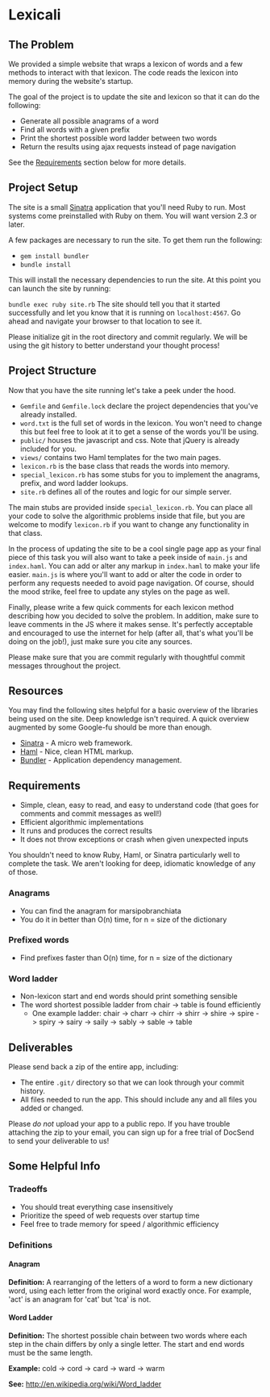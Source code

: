 # Lexicali

## The Problem

We provided a simple website that wraps a lexicon of words and a few methods to
interact with that lexicon.  The code reads the lexicon into memory during
the website's startup.

The goal of the project is to update the site and lexicon so that it can do the
following:

* Generate all possible anagrams of a word
* Find all words with a given prefix
* Print the shortest possible word ladder between two words
* Return the results using ajax requests instead of page navigation

See the [Requirements](#requirements) section below for more details.

## Project Setup

The site is a small [Sinatra](http://www.sinatrarb.com/) application that you'll
need Ruby to run.  Most systems come preinstalled with Ruby on them.  You will
want version 2.3 or later.

A few packages are necessary to run the site.  To get them run the following:

* `gem install bundler`
* `bundle install`

This will install the necessary dependencies to run the site.  At this point you
can launch the site by running:

`bundle exec ruby site.rb`
The site should tell you that it started successfully and let you know that it
is running on `localhost:4567`.  Go ahead and navigate your browser to that
location to see it.

Please initialize git in the root directory and commit regularly. We will be
using the git history to better understand your thought process!

## Project Structure

Now that you have the site running let's take a peek under the hood.

* `Gemfile` and `Gemfile.lock` declare the project dependencies that you've
already installed.
* `word.txt` is the full set of words in the lexicon.  You won't need to change
this but feel free to look at it to get a sense of the words you'll be using.
* `public/` houses the javascript and css.  Note that jQuery is already
included for you.
* `views/` contains two Haml templates for the two main pages.
* `lexicon.rb` is the base class that reads the words into memory.
* `special_lexicon.rb` has some stubs for you to implement the anagrams, prefix,
and word ladder lookups.
* `site.rb` defines all of the routes and logic for our simple server.

The main stubs are provided inside `special_lexicon.rb`. You can place
all your code to solve the algorithmic problems inside that file, but you are
welcome to modify `lexicon.rb` if you want to change any functionality in that
class.

In the process of updating the site to be a cool single page app as your final
piece of this task you will also want to take a peek inside of `main.js` and
`index.haml`.  You can add or alter any markup in `index.haml` to make your life
easier.  `main.js` is where you'll want to add or alter the code in order to
perform any requests needed to avoid page navigation.  Of course, should the
mood strike, feel free to update any styles on the page as well.

Finally, please  write a few quick comments for each lexicon method describing
how you decided to solve the problem.  In addition, make sure to leave comments
in the JS where it makes sense.  It's perfectly acceptable and encouraged to use
the internet for help (after all, that's what you'll be doing on the job!), just make
sure you cite any sources.

Please make sure that you are commit regularly with thoughtful commit messages throughout the project.

## Resources

You may find the following sites helpful for a basic overview of the libraries
being used on the site.  Deep knowledge isn't required.  A quick overview
augmented by some Google-fu should be more than enough.

* [Sinatra](http://www.sinatrarb.com/) - A micro web framework.
* [Haml](http://haml.info/tutorial.html) - Nice, clean HTML markup.
* [Bundler](http://bundler.io/) - Application dependency management.

## Requirements

* Simple, clean, easy to read, and easy to understand code (that goes for comments and commit messages as well!)
* Efficient algorithmic implementations
* It runs and produces the correct results
* It does not throw exceptions or crash when given unexpected inputs

You shouldn't need to know Ruby, Haml, or Sinatra particularly well to complete
the task.  We aren't looking for deep, idiomatic knowledge of any of those.

### Anagrams

* You can find the anagram for marsipobranchiata
* You do it in better than O(n) time, for n = size of the dictionary

### Prefixed words

* Find prefixes faster than O(n) time, for n = size of the dictionary

### Word ladder

* Non-lexicon start and end words should print something sensible
* The word shortest possible ladder from chair -> table is found efficiently
  * One example ladder: chair -> charr -> chirr -> shirr -> shire -> spire -> spiry -> sairy -> saily -> sably -> sable -> table

## Deliverables

Please send back a zip of the entire app, including:

* The entire `.git/` directory so that we can look through your commit history.
* All files needed to run the app. This should include any and all files you added or changed.

Please _do not_ upload your app to a public repo. If you have trouble attaching the zip to your email, you can sign up for a free trial of DocSend to send your deliverable to us!

## Some Helpful Info

### Tradeoffs

* You should treat everything case insensitively
* Prioritize the speed of web requests over startup time
* Feel free to trade memory for speed / algorithmic efficiency

### Definitions

#### Anagram
**Definition:** A rearranging of the letters of a word to form a new dictionary word,
using each letter from the original word exactly once. For example, 'act' is an
anagram for 'cat' but 'tca' is not.

#### Word Ladder
**Definition:** The shortest possible chain between two words where each step in
the chain differs by only a single letter. The start and end words must be the
same length.

**Example:** cold -> cord -> card -> ward -> warm

**See:** http://en.wikipedia.org/wiki/Word_ladder
